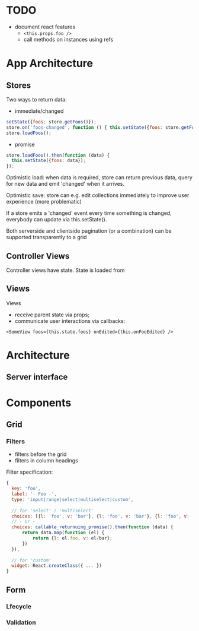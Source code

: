 # TODO

* document react features
  * `<this.props.foo />`
  * call methods on instances using refs

# App Architecture

## Stores

Two ways to return data:

* immediate/changed

```js
setState({foos: store.getFoos()});
store.on('foos-changed', function () { this.setState({foos: store.getFoos()}); });
store.loadFoos();
```

* promise

```js
store.loadFoos().then(function (data) {
  this.setState({foos: data});
});
```

Optimistic load: when data is required, store can return previous data, query for new data and
emit 'changed' when it arrives.

Optimistic save: store can e.g. edit collections immediately to improve user experience
(more problematic)

If a store emits a 'changed' event every time something is changed, everybody can update
via this.setState().

Both serverside and clientside pagination (or a combination) can be supported transparently to
a grid

## Controller Views

Controller views have state. State is loaded from 

## Views

Views
 
* receive parent state via props;
* communicate user interactions via callbacks:

```
<SomeView foos={this.state.foos} onEdited={this.onFooEdited} />
```

# Architecture

## Server interface


# Components

## Grid

### Filters

* filters before the grid
* filters in column headings

Filter specification:

```js
{
  key: 'foo',
  label: '- Foo -',
  type: 'input|range|select|multiselect|custom',
  
  // for 'select' / 'multiselect'
  choices: [{l: 'foo', v: 'bar'}, {l: 'foo', v: 'bar'}, {l: 'foo', v: 'bar'}],
  // - or -
  choices: callable_returnuing_promise().then(function (data) {
      return data.map(function (el) {
          return {l: el.foo, v: el/bar};
      })
  }),
  
  // for 'custom'
  widget: React.createClass({ ... })
}
```

## Form

### Lfecycle

### Validation

